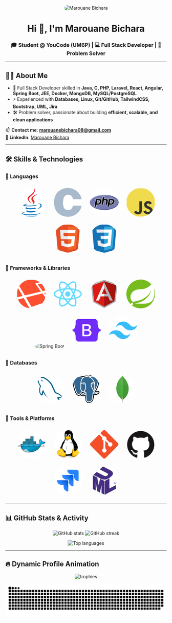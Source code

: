 <!-- Marouane Bichara GitHub Profile -->

<p align="center">
  <img src="https://avatars.githubusercontent.com/u/182564883?s=200&v=4" alt="Marouane Bichara" width="180" height="180" style="border-radius:9999px;">
</p>


<h1 align="center">Hi 👋, I'm Marouane Bichara</h1>
<h3 align="center">🎓 Student @ YouCode (UM6P) | 💻 Full Stack Developer | 🚀 Problem Solver</h3>

---

## 🧑‍💻 About Me
- 🎯 Full Stack Developer skilled in **Java, C, PHP, Laravel, React, Angular, Spring Boot, JEE, Docker, MongoDB, MySQL/PostgreSQL**  
- ⚡ Experienced with **Databases, Linux, Git/GitHub, TailwindCSS, Bootstrap, UML, Jira**  
- 🛠 Problem solver, passionate about building **efficient, scalable, and clean applications**  

📫 **Contact me**: **marouanebichara08@gmail.com**  
🔗 **LinkedIn**: [Marouane Bichara](https://www.linkedin.com/in/marouane-bichara-9152012b3/)  

---

## 🛠️ Skills & Technologies  

### 🔹 Languages
<p align="center">
  <img src="https://raw.githubusercontent.com/devicons/devicon/master/icons/java/java-original.svg" alt="Java" width="90" height="90" style="border-radius:50%; margin:10px"/>
  <img src="https://raw.githubusercontent.com/devicons/devicon/master/icons/c/c-original.svg" alt="C" width="90" height="90" style="border-radius:50%; margin:10px"/>
  <img src="https://raw.githubusercontent.com/devicons/devicon/master/icons/php/php-original.svg" alt="PHP" width="90" height="90" style="border-radius:50%; margin:10px"/>
  <img src="https://raw.githubusercontent.com/devicons/devicon/master/icons/javascript/javascript-original.svg" alt="JavaScript" width="90" height="90" style="border-radius:50%; margin:10px"/>
  <img src="https://raw.githubusercontent.com/devicons/devicon/master/icons/html5/html5-original.svg" alt="HTML5" width="90" height="90" style="border-radius:50%; margin:10px"/>
  <img src="https://raw.githubusercontent.com/devicons/devicon/master/icons/css3/css3-original.svg" alt="CSS3" width="90" height="90" style="border-radius:50%; margin:10px"/>
</p>

### 🔹 Frameworks & Libraries
<p align="center">
  <img src="https://raw.githubusercontent.com/devicons/devicon/master/icons/laravel/laravel-plain.svg" alt="Laravel" width="90" height="90" style="border-radius:50%; margin:10px"/>
  <img src="https://raw.githubusercontent.com/devicons/devicon/master/icons/react/react-original.svg" alt="React" width="90" height="90" style="border-radius:50%; margin:10px"/>
  <img src="https://raw.githubusercontent.com/devicons/devicon/master/icons/angularjs/angularjs-original.svg" alt="Angular" width="90" height="90" style="border-radius:50%; margin:10px"/>
  <img src="https://raw.githubusercontent.com/devicons/devicon/master/icons/spring/spring-original.svg" alt="Spring" width="90" height="90" style="border-radius:50%; margin:10px"/>
  <img src="https://raw.githubusercontent.com/devicons/devicon/master/icons/springboot/springboot-original.svg" alt="Spring Boot" width="90" height="90" style="border-radius:50%; margin:10px"/>
  <img src="https://raw.githubusercontent.com/devicons/devicon/master/icons/bootstrap/bootstrap-plain.svg" alt="Bootstrap" width="90" height="90" style="border-radius:50%; margin:10px"/>
  <img src="https://raw.githubusercontent.com/devicons/devicon/master/icons/tailwindcss/tailwindcss-plain.svg" alt="TailwindCSS" width="90" height="90" style="border-radius:50%; margin:10px"/>
</p>

### 🔹 Databases
<p align="center">
  <img src="https://raw.githubusercontent.com/devicons/devicon/master/icons/mysql/mysql-original.svg" alt="MySQL" width="90" height="90" style="border-radius:50%; margin:10px"/>
  <img src="https://raw.githubusercontent.com/devicons/devicon/master/icons/postgresql/postgresql-original.svg" alt="PostgreSQL" width="90" height="90" style="border-radius:50%; margin:10px"/>
  <img src="https://raw.githubusercontent.com/devicons/devicon/master/icons/mongodb/mongodb-original.svg" alt="MongoDB" width="90" height="90" style="border-radius:50%; margin:10px"/>
</p>

### 🔹 Tools & Platforms
<p align="center">
  <img src="https://raw.githubusercontent.com/devicons/devicon/master/icons/docker/docker-original.svg" alt="Docker" width="90" height="90" style="border-radius:50%; margin:10px"/>
  <img src="https://raw.githubusercontent.com/devicons/devicon/master/icons/linux/linux-original.svg" alt="Linux" width="90" height="90" style="border-radius:50%; margin:10px"/>
  <img src="https://raw.githubusercontent.com/devicons/devicon/master/icons/git/git-original.svg" alt="Git" width="90" height="90" style="border-radius:50%; margin:10px"/>
  <img src="https://raw.githubusercontent.com/devicons/devicon/master/icons/github/github-original.svg" alt="GitHub" width="90" height="90" style="border-radius:50%; margin:10px"/>
  <img src="https://raw.githubusercontent.com/devicons/devicon/master/icons/jira/jira-original.svg" alt="Jira" width="90" height="90" style="border-radius:50%; margin:10px"/>
  <img src="https://raw.githubusercontent.com/devicons/devicon/master/icons/uml/uml-plain.svg" alt="UML" width="90" height="90" style="border-radius:50%; margin:10px"/>
</p>

---

## 📊 GitHub Stats & Activity  

<p align="center">
  <img src="https://github-readme-stats.vercel.app/api?username=marouane-bichara&show_icons=true&theme=tokyonight" alt="GitHub stats" height="180"/>
  <img src="https://github-readme-streak-stats.herokuapp.com/?user=marouane-bichara&theme=tokyonight" alt="GitHub streak" height="180"/>
</p>

<p align="center">
  <img src="https://github-readme-stats.vercel.app/api/top-langs/?username=marouane-bichara&layout=compact&theme=tokyonight" alt="Top languages" height="180"/>
</p>

---

## 🔥 Dynamic Profile Animation  

<p align="center">
  <img src="https://github-profile-trophy.vercel.app/?username=marouane-bichara&theme=radical&margin-w=15&margin-h=15&no-frame=true" alt="trophies"/>
</p>

<p align="center">
  <img src="https://github.com/Platane/snk/raw/output/github-contribution-grid-snake.svg" alt="snake animation"/>
</p>
